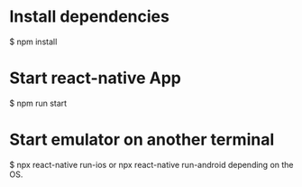 # Install dependencies
$ npm install

# Start react-native App
$ npm run start

# Start emulator on another terminal
$ npx react-native run-ios or npx react-native run-android depending on the OS.